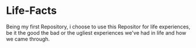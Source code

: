 # Life-Facts
Being my first Repository, i choose to use this Repositor for life experiences, be it the good the bad or the ugliest experiences we've had in life and how we came through.
